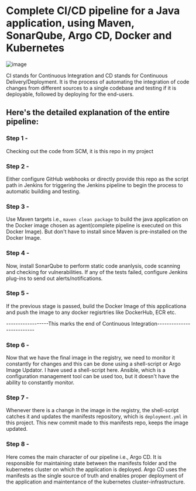 # Complete CI/CD pipeline for a Java application, using Maven, SonarQube, Argo CD, Docker and Kubernetes

![image](https://github.com/RachanaVenkat/java-app-cicd/assets/151712438/df08e8f3-a2e1-4c0b-b99c-588801983055)

CI stands for Continuous Integration and CD stands for Continuous Delivery/Deployment. It is the process of automating the integration of code changes from different sources to a single codebase and testing if it is deployable, followed by deploying for the end-users.

## Here's the detailed explanation of the entire pipeline:
### Step 1 - 
   Checking out the code from SCM, it is this repo in my project

### Step 2 - 
  Either configure GitHub webhooks or directly provide this repo as the script path in Jenkins for triggering the Jenkins pipeline to begin the process to automatic building and testing.
  
### Step 3 - 
  Use Maven targets i.e., `maven clean package` to build the java application on the Docker image chosen as agent(complete pipeline is executed on this Docker Image). But don't have to install since Maven is pre-installed on the Docker Image.
  
### Step 4 - 
   Now, install SonarQube to perform static code ananlysis, code scanning and checking for vulnerabilities. If any of the tests failed, configure Jenkins plug-ins to send out alerts/notifications.
   
### Step 5 - 
   If the previous stage is passed, build the Docker Image of this applicationa and push the image to any docker regisrtries like DockerHub, ECR etc.
   
------------------This marks the end of Continuous Integration--------------------------

### Step 6 - 
   Now that we have the final image in the registry, we need to monitor it constantly for changes and this can be done using a shell-script or Argo Image Updator. I have used a shell-script here. Ansible, which is a configuration management tool can be used too, but it doesn't have the ability to constantly monitor.
   
### Step 7 - 
   Whenever there is a change in the image in the registry, the shell-script catches it and updates the manifests repository, which is `deployment.yml` in this project. This new commit made to this manifests repo, keeps the image updated.
   
### Step 8 - 
   Here comes the main character of our pipeline i.e., Argo CD. It is responsible for maintaining state between the manifests folder and the kubernetes cluster on which the application is deployed. Argo CD uses the manifests as the single source of truth and enables proper deployment of the application and maintentance of the kubernetes cluster-infrastructure.
